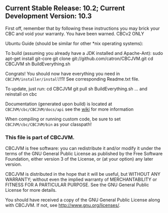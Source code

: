 Current Stable Release: 10.2; Current Development Version: 10.3
-----------

First off, remember that by following these instructions you may brick your CBC and void your warranty.  You have been warned.
CBCv2 ONLY

Ubuntu Guide (should be similar for other *nix operating systems):

To build (assuming you already have a JDK installed and Apache-Ant):
        sudo apt-get install git-core
        git clone git://github.com/catron/CBCJVM.git
        cd CBCJVM
        sh BuildEverything.sh

Congrats! You should now have everything you need in `CBCJVM/installer/install`!!1!
See corresponding Readme.txt file.

To update, just run:
        cd CBCJVM
        git pull
        sh BuildEverything.sh
        ... and reinstall on cbc

Documentation (generated upon build) is located at `CBCJVM/cbc/CBCJVM/docs/api` see the [wiki](http://wiki.github.com/catron/CBCJVM/) for more information

When compiling or running custom code, be sure to set `CBCJVM/cbc/CBCJVM/bin` as your classpath!

### This file is part of CBCJVM. ###
CBCJVM is free software: you can redistribute it and/or modify
it under the terms of the GNU General Public License as published by
the Free Software Foundation, either version 3 of the License, or
(at your option) any later version.

CBCJVM is distributed in the hope that it will be useful,
but WITHOUT ANY WARRANTY; without even the implied warranty of
MERCHANTABILITY or FITNESS FOR A PARTICULAR PURPOSE.  See the
GNU General Public License for more details.

You should have received a copy of the GNU General Public License
along with CBCJVM.  If not, see <http://www.gnu.org/licenses/>.
